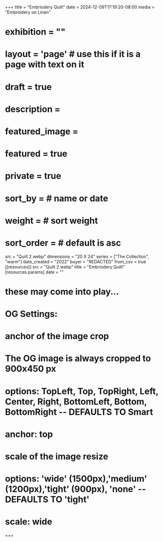 +++
title = "Embriodery Quilt"
date = 2024-12-09T17:19:20-08:00
media = "Embroidery on Linen"
# exhibition = ""
# layout = 'page' # use this if it is a page with text on it
# draft = true
# description = 
# featured_image = 
# featured = true
# private = true
# sort_by = # name or date
# weight = # sort weight
# sort_order = # default is asc
src = "Quilt 2.webp"
dimensions = "20   X 24"
  series = ["The Collection", "warm"]
date_created = "2022"
buyer = "REDACTED"
from_csv = true
[[resources]]
  src = "Quilt 2.webp"
  title = "Embriodery Quilt"
  [resources.params]
  date = ""

# these may come into play...
# OG Settings:
# anchor of the image crop 
#   The OG image is always cropped to 900x450 px
#   options: TopLeft, Top, TopRight, Left, Center, Right, BottomLeft, Bottom, BottomRight -- DEFAULTS TO Smart
# anchor: top
# scale of the image resize 
#   options: 'wide' (1500px),'medium' (1200px),'tight' (900px), 'none' -- DEFAULTS TO 'tight'
# scale: wide 
+++